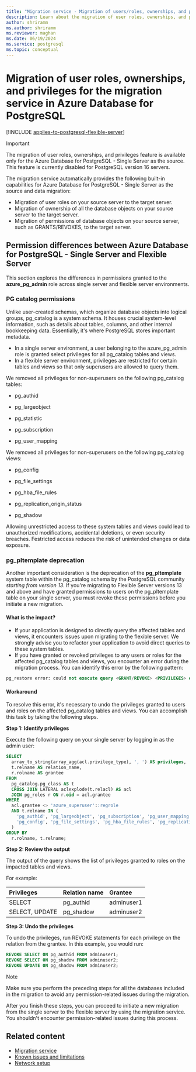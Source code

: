 ```yaml
---
title: "Migration service - Migration of users/roles, ownerships, and privileges"
description: Learn about the migration of user roles, ownerships, and privileges along with schema and data for the migration service in Azure Database for PostgreSQL.
author: shriramm
ms.author: shriramm
ms.reviewer: maghan
ms.date: 06/19/2024
ms.service: postgresql
ms.topic: conceptual
---
```


# Migration of user roles, ownerships, and privileges for the migration service in Azure Database for PostgreSQL

[!INCLUDE [applies-to-postgresql-flexible-server](~/reusable-content/ce-skilling/azure/includes/postgresql/includes/applies-to-postgresql-flexible-server.md)]

> [!IMPORTANT]  
> The migration of user roles, ownerships, and privileges feature is available only for the Azure Database for PostgreSQL - Single Server as the source. This feature is currently disabled for PostgreSQL version 16 servers.

The migration service automatically provides the following built-in capabilities for Azure Database for PostgreSQL - Single Server as the source and data migration:

- Migration of user roles on your source server to the target server.
- Migration of ownership of all the database objects on your source server to the target server.
- Migration of permissions of database objects on your source server, such as GRANTS/REVOKES, to the target server.

## Permission differences between Azure Database for PostgreSQL - Single Server and Flexible Server

This section explores the differences in permissions granted to the **azure_pg_admin** role across single server and flexible server environments.

### PG catalog permissions

Unlike user-created schemas, which organize database objects into logical groups, pg_catalog is a system schema. It houses crucial system-level information, such as details about tables, columns, and other internal bookkeeping data. Essentially, it's where PostgreSQL stores important metadata.

- In a single server environment, a user belonging to the azure_pg_admin role is granted select privileges for all pg_catalog tables and views.
- In a flexible server environment, privileges are restricted for certain tables and views so that only superusers are allowed to query them.

We removed all privileges for non-superusers on the following pg_catalog tables:

- pg_authid

- pg_largeobject

- pg_statistic

- pg_subscription

- pg_user_mapping

We removed all privileges for non-superusers on the following pg_catalog views:

- pg_config

- pg_file_settings

- pg_hba_file_rules

- pg_replication_origin_status

- pg_shadow

Allowing unrestricted access to these system tables and views could lead to unauthorized modifications, accidental deletions, or even security breaches. Festricted access reduces the risk of unintended changes or data exposure.

### pg_pltemplate deprecation

Another important consideration is the deprecation of the **pg_pltemplate** system table within the pg_catalog schema by the PostgreSQL community *starting from version 13*. If you're migrating to Flexible Server versions 13 and above and have granted permissions to users on the pg_pltemplate table on your single server, you must revoke these permissions before you initiate a new migration.

#### What is the impact?

- If your application is designed to directly query the affected tables and views, it encounters issues upon migrating to the flexible server. We strongly advise you to refactor your application to avoid direct queries to these system tables.
- If you have granted or revoked privileges to any users or roles for the affected pg_catalog tables and views, you encounter an error during the migration process. You can identify this error by the following pattern:

```sql
pg_restore error: could not execute query <GRANT/REVOKE> <PRIVILEGES> on <affected TABLE/VIEWS> to <user>.
 ```

#### Workaround

To resolve this error, it's necessary to undo the privileges granted to users and roles on the affected pg_catalog tables and views. You can accomplish this task by taking the following steps.

**Step 1: Identify privileges**

Execute the following query on your single server by logging in as the admin user:

```sql
SELECT
  array_to_string(array_agg(acl.privilege_type), ', ') AS privileges,
  t.relname AS relation_name, 
  r.rolname AS grantee
FROM
  pg_catalog.pg_class AS t
  CROSS JOIN LATERAL aclexplode(t.relacl) AS acl
  JOIN pg_roles r ON r.oid = acl.grantee
WHERE
  acl.grantee <> 'azure_superuser'::regrole
  AND t.relname IN (
    'pg_authid', 'pg_largeobject', 'pg_subscription', 'pg_user_mapping', 'pg_statistic',
    'pg_config', 'pg_file_settings', 'pg_hba_file_rules', 'pg_replication_origin_status', 'pg_shadow', 'pg_pltemplate'
  )
GROUP BY
  r.rolname, t.relname;

```

**Step 2: Review the output**

The output of the query shows the list of privileges granted to roles on the impacted tables and views.

For example:

| Privileges | Relation name | Grantee |
| :--- |:--- |:--- | 
| SELECT | pg_authid | adminuser1 |
| SELECT, UPDATE |pg_shadow | adminuser2 |

**Step 3: Undo the privileges**

To undo the privileges, run REVOKE statements for each privilege on the relation from the grantee. In this example, you would run:

```sql
REVOKE SELECT ON pg_authid FROM adminuser1;
REVOKE SELECT ON pg_shadow FROM adminuser2;
REVOKE UPDATE ON pg_shadow FROM adminuser2;
```

> [!NOTE]
> Make sure you perform the preceding steps for all the databases included in the migration to avoid any permission-related issues during the migration.

After you finish these steps, you can proceed to initiate a new migration from the single server to the flexible server by using the migration service. You shouldn't encounter permission-related issues during this process.

## Related content

- [Migration service](concepts-migration-service-postgresql.md)
- [Known issues and limitations](concepts-known-issues-migration-service.md)
- [Network setup](how-to-network-setup-migration-service.md)
